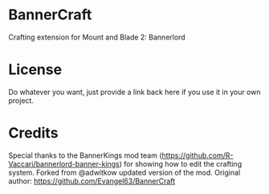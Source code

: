 # BannerCraft
Crafting extension for Mount and Blade 2: Bannerlord

# License
Do whatever you want, just provide a link back here if you use it in your own project.

# Credits
Special thanks to the BannerKings mod team (https://github.com/R-Vaccari/bannerlord-banner-kings) for showing how to edit the crafting system.
Forked from @adwitkow updated version of the mod.
Original author: https://github.com/Evangel63/BannerCraft
